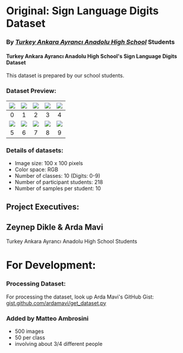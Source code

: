 # Original: Sign Language Digits Dataset
### By ***[Turkey Ankara Ayrancı Anadolu High School](http://ayrancianadolu.meb.k12.tr)*** Students

#### Turkey Ankara Ayrancı Anadolu High School's Sign Language Digits Dataset
This dataset is prepared by our school students.

### Dataset Preview:

|<img src="Examples/example_0.JPG">|<img src="Examples/example_1.JPG">|<img src="Examples/example_2.JPG">|<img src="Examples/example_3.JPG">|<img src="Examples/example_4.JPG">|
|:-:|:-:|:-:|:-:|:-:|
|0|1|2|3|4|
|<img src="Examples/example_5.JPG">|<img src="Examples/example_6.JPG">|<img src="Examples/example_7.JPG">|<img src="Examples/example_8.JPG">|<img src="Examples/example_9.JPG">|
|5|6|7|8|9|

### Details of datasets:
- Image size: 100 x 100 pixels
- Color space: RGB
- Number of classes: 10 (Digits: 0-9)
- Number of participant students: 218
- Number of samples per student: 10

## Project Executives:
## Zeynep Dikle & Arda Mavi
Turkey Ankara Ayrancı Anadolu High School Students

# For Development:
### Processing Dataset:
For processing the dataset, look up Arda Mavi's GitHub Gist: [gist.github.com/ardamavi/get_dataset.py](https://gist.github.com/ardamavi/a7d06ff8a315308771c70006cf494d69)

### Added by Matteo Ambrosini
- 500 images
- 50 per class
- involving about 3/4 different people
